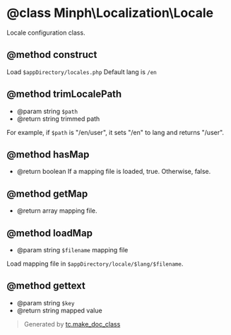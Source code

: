 # @class Minph\Localization\Locale

 Locale configuration class.

## @method construct

 Load `$appDirectory/locales.php`
 Default lang is `/en`

## @method trimLocalePath
* @param string `$path`
* @return string trimmed path 

 For example, if `$path` is "/en/user", it sets "/en" to lang and returns "/user".

## @method hasMap
* @return boolean If a mapping file is loaded, true. Otherwise, false.

## @method getMap
* @return array mapping file.

## @method loadMap
* @param string `$filename` mapping file

 Load mapping file in `$appDirectory/locale/$lang/$filename`.

## @method gettext
* @param string `$key`
* @return string mapped value




>Generated by [tc.make_doc_class](https://github.com/ISSKJ/toolc-dist/)
